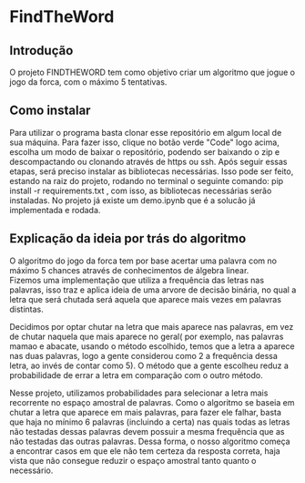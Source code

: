 # FindTheWord

## Introdução 
O projeto FINDTHEWORD tem como objetivo criar um algoritmo que jogue o jogo da forca, com o máximo 5 tentativas. 

## Como instalar
Para utilizar o programa basta clonar esse repositório em algum local de sua máquina. Para fazer isso, clique no botão verde "Code" logo acima, escolha um modo de baixar o repositório, podendo ser baixando o zip e descompactando ou clonando através de https ou ssh. Após seguir essas etapas, será preciso instalar as bibliotecas necessárias. Isso pode ser feito, estando na raiz do projeto, rodando no terminal o seguinte comando: pip install -r requirements.txt , com isso, as bibliotecas necessárias serão instaladas. No projeto já existe um demo.ipynb que é a solucão já implementada e rodada.

## Explicação da ideia por trás do algoritmo
O algoritmo do jogo da forca tem por base acertar uma palavra com no máximo 5 chances através de conhecimentos de álgebra linear.\
Fizemos uma implementação que utiliza a frequência das letras nas palavras, isso traz e aplica ideia de uma arvore de decisão binária, no qual a letra que será chutada será aquela que aparece mais vezes em palavras distintas.

Decidimos por optar chutar na letra que mais aparece nas palavras, em vez de chutar naquela que mais aparece no geral( por exemplo, nas palavras mamao e abacate, usando o método escolhido, temos que a letra a aparece nas duas palavras, logo a gente considerou como 2 a frequência dessa letra, ao invés de contar como 5). O método que a gente escolheu  reduz a probabilidade de errar a letra em comparação com o outro método.

Nesse projeto, utilizamos probabilidades para selecionar a letra mais recorrente no espaço amostral de palavras. Como o algoritmo se baseia em chutar a letra que aparece em mais palavras, para fazer ele falhar, basta que haja no mínimo 6 palavras (incluindo a certa) nas quais todas as letras não testadas dessas palavras devem possuir a mesma frequência que as não testadas das outras palavras. Dessa forma, o nosso algoritmo começa a encontrar casos em que ele não tem certeza da resposta correta, haja vista que não consegue reduzir o espaço amostral tanto quanto o necessário.